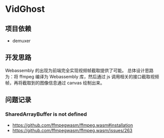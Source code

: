 # VidGhost

## 项目依赖
- demuxer

## 开发思路
Webassembly 的出现为前端完全实现视频帧截取提供了可能。
总体设计思路为：将 ffmpeg 编译为 Webassembly 库，然后通过 js 调用相关的接口截取视频帧，再将截取到的图像信息通过 canvas 绘制出来。

## 问题记录
### SharedArrayBuffer is not defined 
- https://github.com/ffmpegwasm/ffmpeg.wasm#installation
- https://github.com/ffmpegwasm/ffmpeg.wasm/issues/263